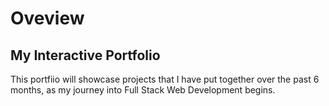 # Oveview


## My Interactive Portfolio

This portfiio will showcase projects that I have put together over the past 6 months, as my journey into Full Stack Web Development begins.
